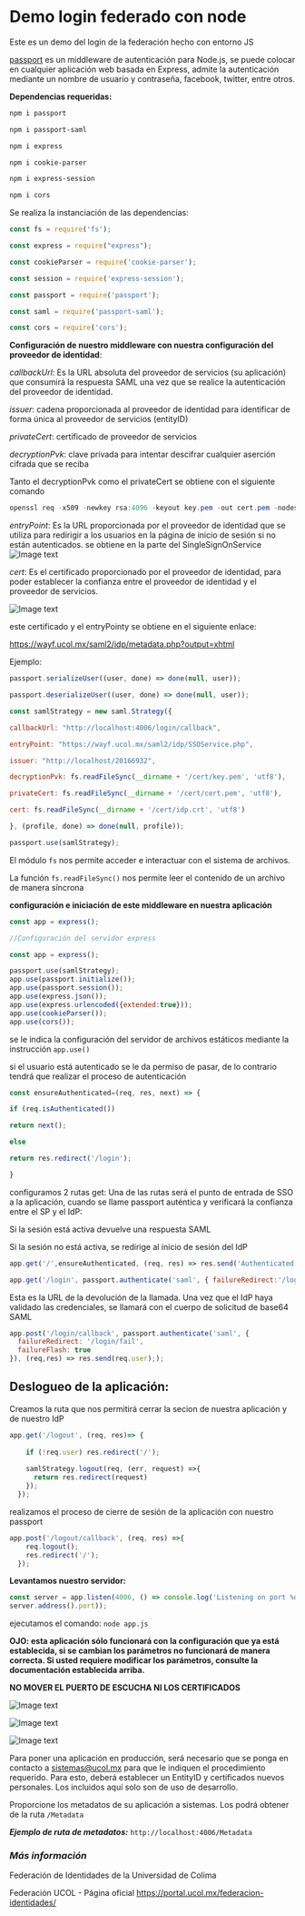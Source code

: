 # Demo login federado con node

Este es un demo del login de la federación hecho con entorno JS

[passport](https://github.com/node-saml/passport-saml) es un middleware de autenticación para Node.js, se puede colocar en
cualquier aplicación web basada en Express, admite la autenticación mediante un
nombre de usuario y contraseña, facebook, twitter, entre otros.

**Dependencias requeridas:**

```powershell
npm i passport

npm i passport-saml

npm i express

npm i cookie-parser

npm i express-session

npm i cors
```

Se realiza la instanciación de las dependencias:

``` javascript
const fs = require('fs');

const express = require("express");

const cookieParser = require('cookie-parser');

const session = require('express-session');

const passport = require('passport');

const saml = require('passport-saml');

const cors = require('cors');
```

**Configuración de nuestro middleware con nuestra configuración del proveedor de
identidad**:

*callbackUrl*: Es la URL absoluta del proveedor de servicios (su aplicación) que
consumirá la respuesta SAML una vez que se realice la autenticación del
proveedor de identidad.


*issuer*: cadena proporcionada al proveedor de identidad para identificar de forma
única al proveedor de servicios (entityID)

*privateCert*: certificado de proveedor de servicios

*decryptionPvk*: clave privada para intentar descifrar cualquier aserción cifrada
que se reciba

Tanto el decryptionPvk como el privateCert se obtiene con el siguiente comando

```powershell
openssl req -x509 -newkey rsa:4096 -keyout key.pem -out cert.pem -nodes -days 900
```

*entryPoint*: Es la URL proporcionada por el proveedor de identidad que se utiliza
para redirigir a los usuarios en la página de inicio de sesión si no están
autenticados. se obtiene en la parte del SingleSignOnService
![Image text](https://github.com/Universidad-de-Colima/login-federado-node/blob/main/images/09c851be-3cb3-4322-bacc-bf4f369fc164.jpg)

*cert*: Es el certificado proporcionado por el proveedor de identidad, para poder
establecer la confianza entre el proveedor de identidad y el proveedor de
servicios.

![Image text](https://github.com/Universidad-de-Colima/login-federado-node/blob/main/images/e5982edc-5355-4952-8caa-21c70eb1f194.jpg)

este certificado y el entryPointy se obtiene en el siguiente enlace:

<https://wayf.ucol.mx/saml2/idp/metadata.php?output=xhtml>

Ejemplo:
``` javascript
passport.serializeUser((user, done) => done(null, user));

passport.deserializeUser((user, done) => done(null, user));

const samlStrategy = new saml.Strategy({

callbackUrl: "http://localhost:4006/login/callback",

entryPoint: "https://wayf.ucol.mx/saml2/idp/SSOService.php",

issuer: "http://localhost/20166932",

decryptionPvk: fs.readFileSync(__dirname + '/cert/key.pem', 'utf8'),

privateCert: fs.readFileSync(__dirname + '/cert/cert.pem', 'utf8'),

cert: fs.readFileSync(__dirname + '/cert/idp.crt', 'utf8')

}, (profile, done) => done(null, profile));

passport.use(samlStrategy);
```

El módulo `fs` nos permite acceder e interactuar con el sistema de archivos.

La función `fs.readFileSync()` nos permite leer el contenido de un archivo de
manera síncrona

**configuración e iniciación de este middleware en nuestra aplicación**

``` javascript
const app = express();

//Configuración del servidor express

const app = express();

passport.use(samlStrategy);
app.use(passport.initialize());
app.use(passport.session());
app.use(express.json());
app.use(express.urlencoded({extended:true}));
app.use(cookieParser());
app.use(cors());
```

se le indica la configuración del servidor de archivos estáticos mediante la
instrucción `app.use()`

si el usuario está autenticado se le da permiso de pasar, de lo contrario tendrá
que realizar el proceso de autenticación

``` javascript
const ensureAuthenticated=(req, res, next) => {

if (req.isAuthenticated())

return next();

else

return res.redirect('/login');

}
```

configuramos 2 rutas get: Una de las rutas será el punto de entrada de SSO a la
aplicación, cuando se llame passport auténtica y verificará la confianza entre
el SP y el IdP:

Si la sesión está activa devuelve una respuesta SAML

Si la sesión no está activa, se redirige al inicio de sesión del IdP

``` javascript
app.get('/',ensureAuthenticated, (req, res) => res.send('Authenticated'));

app.get('/login', passport.authenticate('saml', { failureRedirect:'/login/fail', failureFlash: true }), (req, res) => res.redirect('/'));
```

Esta es la URL de la devolución de la llamada. Una vez que el IdP haya validado
las credenciales, se llamará con el cuerpo de solicitud de base64 SAML

``` javascript
app.post('/login/callback', passport.authenticate('saml', { 
  failureRedirect: '/login/fail',
  failureFlash: true
}), (req,res) => res.send(req.user););
```

## Deslogueo de la aplicación:

Creamos la ruta que nos permitirá cerrar la secion de nuestra aplicación y de
nuestro IdP

``` javascript
app.get('/logout', (req, res)=> {
       
    if (!req.user) res.redirect('/');
    
    samlStrategy.logout(req, (err, request) =>{
      return res.redirect(request)
    });
  });

```

realizamos el proceso de cierre de sesión de la aplicación con nuestro passport

``` javascript
app.post('/logout/callback', (req, res) =>{
    req.logout();
    res.redirect('/');
  });
```

**Levantamos nuestro servidor:**
``` javascript
const server = app.listen(4006, () => console.log('Listening on port %d',
server.address().port));

```
ejecutamos el comando: `node app.js`

**OJO: esta aplicación sólo funcionará con la configuración que ya está
establecida, si se cambian los parámetros no funcionará de manera correcta. Si usted requiere modificar los parámetros, consulte la documentación establecida arriba.**



**NO MOVER EL PUERTO DE ESCUCHA NI LOS CERTIFICADOS**

![Image text](https://github.com/Universidad-de-Colima/login-federado-node/blob/main/images/967bf838-3d6c-466c-bf32-ac7f6ecfa396.jpg)

![Image text](https://github.com/Universidad-de-Colima/login-federado-node/blob/main/images/4cd851c5-0b17-4bd4-90e3-e8c9f54df003.jpg)

![Image text](https://github.com/Universidad-de-Colima/login-federado-node/blob/main/images/792a6cca-aece-496e-946b-19ce75ad53a0.jpg)

Para poner una aplicación en producción, será necesario que se ponga en contacto a sistemas@ucol.mx para que le indiquen el procedimiento requerido. Para esto, deberá establecer un EntityID y certificados nuevos personales. Los incluidos aquí solo son de uso de desarrollo.


Proporcione  los metadatos de su aplicación a sistemas. Los podrá obtener de la ruta `/Metadata `

 ***Ejemplo de ruta de metadatos:***
 ` http://localhost:4006/Metadata `
 
### *Más información*

Federación de Identidades de la Universidad de Colima

Federación UCOL - Página oficial
<https://portal.ucol.mx/federacion-identidades/>
